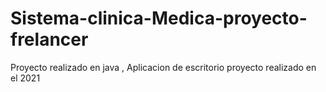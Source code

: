 # Sistema-clinica-Medica-proyecto-frelancer
Proyecto realizado en java , Aplicacion de escritorio 
proyecto realizado en el 2021
